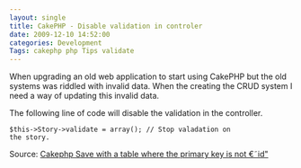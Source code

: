 ```yaml
---
layout: single
title: CakePHP - Disable validation in controler 
date: 2009-12-10 14:52:00
categories: Development
Tags: cakephp php Tips validate
---
```

When upgrading an old web application to start using CakePHP but the old systems was riddled with invalid data. When the creating the CRUD system I need a way of updating this invalid data.

The following line of code will disable the validation in the controller.

<code>$this-&gt;Story-&gt;validate = array(); // Stop valadation on the story.</code>

Source: <a href="http://stackoverflow.com/questions/1766862/cakephp-save-with-a-table-where-the-primary-key-is-not-id/1767133">Cakephp Save with a table where the primary key is not €˜id&quot;</a>
